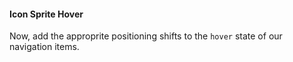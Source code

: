 #### Icon Sprite Hover
Now, add the approprite positioning shifts to the `hover` state of our navigation items.
